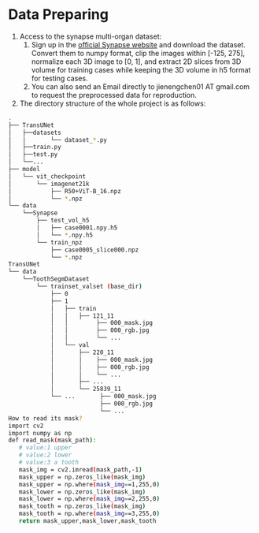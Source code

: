 # Data Preparing

1. Access to the synapse multi-organ dataset:
   1. Sign up in the [official Synapse website](https://www.synapse.org/#!Synapse:syn3193805/wiki/) and download the dataset. Convert them to numpy format, clip the images within [-125, 275], normalize each 3D image to [0, 1], and extract 2D slices from 3D volume for training cases while keeping the 3D volume in h5 format for testing cases.
   2.  You can also send an Email directly to jienengchen01 AT gmail.com to request the preprocessed data for reproduction.
2. The directory structure of the whole project is as follows:

```bash
.
├── TransUNet
│   ├──datasets
│   │       └── dataset_*.py
│   ├──train.py
│   ├──test.py
│   └──...
├── model
│   └── vit_checkpoint
│       └── imagenet21k
│           ├── R50+ViT-B_16.npz
│           └── *.npz
└── data
    └──Synapse
        ├── test_vol_h5
        │   ├── case0001.npy.h5
        │   └── *.npy.h5
        └── train_npz
            ├── case0005_slice000.npz
            └── *.npz
TransUNet
└── data
    └──ToothSegmDataset
        └── trainset_valset (base_dir)
            ├── 0
            ├── 1
            │   ├── train
            │   │   ├── 121_11
            │   │        ├── 000_mask.jpg
            │   │        ├── 000_rgb.jpg
            │   │        └── ...
            │   └── val
            │       ├── 220_11
            │       │    ├── 000_mask.jpg
            │       │    ├── 000_rgb.jpg
            │       │    └── ...
            │       ├── ...
            │       └── 25839_11
            └── ...       ├── 000_mask.jpg
                          ├── 000_rgb.jpg
                          └── ...
How to read its mask?
import cv2
import numpy as np
def read_mask(mask_path):
   # value:1 upper
   # value:2 lower
   # value:3 a tooth
   mask_img = cv2.imread(mask_path,-1)
   mask_upper = np.zeros_like(mask_img)
   mask_upper = np.where(mask_img==1,255,0)
   mask_lower = np.zeros_like(mask_img)
   mask_lower = np.where(mask_img==2,255,0)
   mask_tooth = np.zeros_like(mask_img)
   mask_tooth = np.where(mask_img==3,255,0)
   return mask_upper,mask_lower,mask_tooth
```
